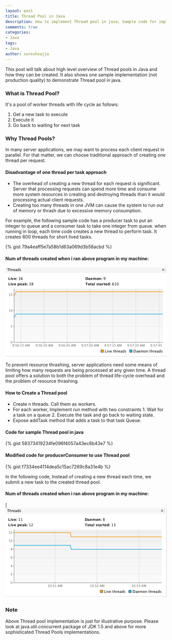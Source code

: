 ```yaml
---
layout: post
title: Thread Pool in Java
description: How to implement Thread pool in java, Sample code for implementing thread pool, what is Thread pool, Why Thread pool,Disadvantage of one thread per task approach
comments: true
categories:
- Java
tags:
- Java
author: sureshsajja
---
```


This post will talk about high level overview of Thread pools in Java and how they can be created.
It also shows one sample implementation (not production quality) to demonstrate Thread pool in java. 

### What is Thread Pool?

It's a pool of worker threads with life cycle as follows:
1. Get a new task to execute
2. Execute it
3. Go back to waiting for next task

### Why Thread Pools?

In many server applications, we may want to process each client request in parallel.
For that matter, we can choose traditional approach of creating one thread per request. 

#### Disadvantage of one thread per task approach

* The overhead of creating a new thread for each request is significant.
Server that processing requests can spend more time and consume more system resources in creating and destroying threads than it would processing actual client requests. 
* Creating too many threads in one JVM can cause the system to run out of memory or thrash due to excessive memory consumption.

For example, the following sample code has a producer task to put an integer to queue and a consumer task to take one integer from queue.
when running in loop, each time code creates a new thread to perform task. It creates 600 threads for short lived tasks. 

{% gist 79a4eaff5e7a58b1d63a069d3b58acbd %}

#### Num of threads created when i ran above program in my machine:


![Num of threads without pool](/images/ThreadPool1.png)

To prevent resource thrashing, server applications need some means of limiting how many requests are being processed at any given time.
A thread pool offers a solution to both the problem of thread life-cycle overhead and the problem of resource thrashing. 


####  How to Create a Thread pool 

* Create n threads. Call them as workers. 
* For each worker, Implement run method with two constraints 1. Wait for a task on a queue 2. Execute the task and go back to waiting state.
* Expose addTask method that adds a task to that task Queue. 


####  Code for sample Thread pool in java 

{% gist 58373419234fe096f4057a43ec8b43e7 %} 

#### Modified code for producerConsumer to use Thread pool 

{% gist f7334ee4114dea5c15ac7269c8a31e4b %}

In the following code, Instead of creating a new thread each time, we submit a new task to the created thread pool.
 

#### Num of threads created when i ran above program in my machine:

[![Num of threads with pool](/images/ThreadPool2.png)

### Note

Above Thread pool implementation is just for illustrative purpose.
Please look at java.util.concurrent package of JDK 1.5 and above for more sophisticated Thread Pools implementations.
